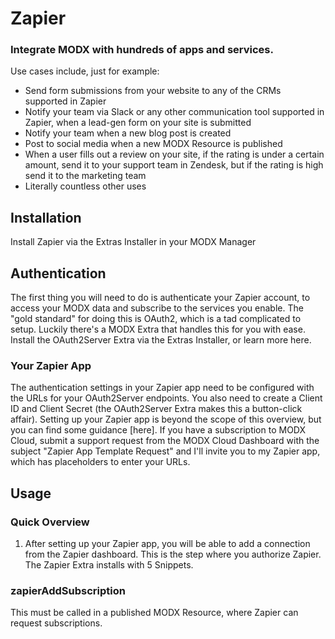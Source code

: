Zapier
======

### Integrate MODX with hundreds of apps and services.

Use cases include, just for example:

- Send form submissions from your website to any of the CRMs supported in Zapier
- Notify your team via Slack or any other communication tool supported in Zapier, when a lead-gen form on your site is submitted
- Notify your team when a new blog post is created
- Post to social media when a new MODX Resource is published
- When a user fills out a review on your site, if the rating is under a certain amount, send it to your support team in Zendesk, but if the rating is high send it to the marketing team
- Literally countless other uses

## Installation

Install Zapier via the Extras Installer in your MODX Manager

## Authentication

The first thing you will need to do is authenticate your Zapier account, to access your MODX data and subscribe to the services you enable. The "gold standard" for doing this is OAuth2, which is a tad complicated to setup. Luckily there's a MODX Extra that handles this for you with ease. Install the OAuth2Server Extra via the Extras Installer, or learn more here.

### Your Zapier App

The authentication settings in your Zapier app need to be configured with the URLs for your OAuth2Server endpoints. You also need to create a Client ID and Client Secret (the OAuth2Server Extra makes this a button-click affair). Setting up your Zapier app is beyond the scope of this overview, but you can find some guidance [here]. If you have a subscription to MODX Cloud, submit a support request from the MODX Cloud Dashboard with the subject "Zapier App Template Request" and I'll invite you to my Zapier app, which has placeholders to enter your URLs.

## Usage

### Quick Overview

1. After setting up your Zapier app, you will be able to add a connection from the Zapier dashboard. This is the step where you authorize Zapier.
The Zapier Extra installs with 5 Snippets.

### zapierAddSubscription

This must be called in a published MODX Resource, where Zapier can request subscriptions.





